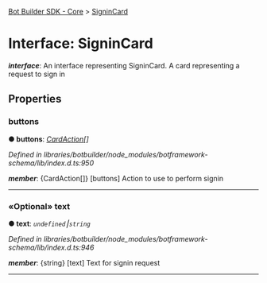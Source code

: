 [Bot Builder SDK - Core](../README.md) > [SigninCard](../interfaces/botbuilder.signincard.md)



# Interface: SigninCard

*__interface__*: An interface representing SigninCard. A card representing a request to sign in



## Properties
<a id="buttons"></a>

###  buttons

**●  buttons**:  *[CardAction](botbuilder.cardaction.md)[]* 

*Defined in libraries/botbuilder/node_modules/botframework-schema/lib/index.d.ts:950*


*__member__*: {CardAction[]} [buttons] Action to use to perform signin





___

<a id="text"></a>

### «Optional» text

**●  text**:  *`undefined`⎮`string`* 

*Defined in libraries/botbuilder/node_modules/botframework-schema/lib/index.d.ts:946*


*__member__*: {string} [text] Text for signin request





___


